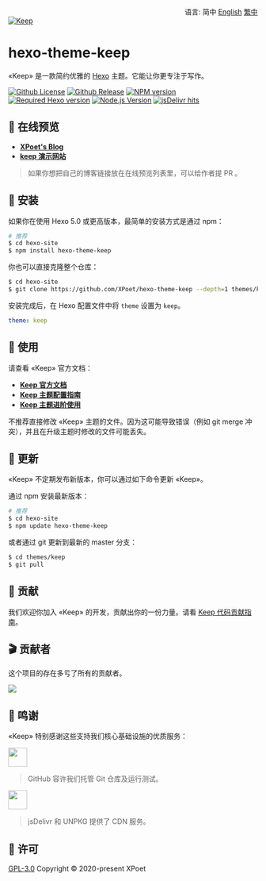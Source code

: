 <div align="right">
  语言:
  简中
  <a title="English" href="../README.md">English</a>
  <a title="Chinese" href="README_zh-TW.md">繁中</a>
</div>
<a href="https://xpoet.cn"><img align="center" alt="Keep" src="https://cdn.jsdelivr.net/gh/XPoet/image-hosting@master/hexo-theme-keep/keep-logo-slogan.svg"></a>

# hexo-theme-keep

«Keep» 是一款简约优雅的 [Hexo](https://hexo.io) 主题。它能让你更专注于写作。

[![Github License](https://img.shields.io/github/license/XPoet/hexo-theme-keep.svg?style=flat-square)](https://github.com/XPoet/hexo-theme-ils/blob/master/LICENSE)
[![Github Release](https://img.shields.io/github/release/XPoet/hexo-theme-keep.svg?style=flat-square)](https://github.com/XPoet/hexo-theme-ils/releases)
[![NPM version](https://img.shields.io/npm/v/hexo-theme-keep?color=red&logo=npm&style=flat-square)](https://www.npmjs.com/package/hexo-theme-keep)
[![Required Hexo version](https://img.shields.io/badge/hexo-%3E=5.0.0-blue?style=flat-square&logo=hexo)](https://hexo.io)
[![Node.js Version](https://img.shields.io/badge/node-%3E=14.0-success.svg?style=flat-square&logo=Node.js&longCache=true)](https://hexo.io)
[![jsDelivr hits](https://img.shields.io/jsdelivr/npm/hm/hexo-theme-keep?style=flat-square&logo=jsdelivr)](https://www.jsdelivr.com/package/npm/hexo-theme-keep)

## :star2: 在线预览

- **[XPoet's Blog](https://xpoet.cn/)**
- **[keep 演示网站](https://keep.xpoet.cn/)**

> 如果你想把自己的博客链接放在在线预览列表里，可以给作者提 PR 。

## :rocket: 安装

如果你在使用 Hexo 5.0 或更高版本，最简单的安装方式是通过 npm：

```sh
# 推荐
$ cd hexo-site
$ npm install hexo-theme-keep
```

你也可以直接克隆整个仓库：

```sh
$ cd hexo-site
$ git clone https://github.com/XPoet/hexo-theme-keep --depth=1 themes/keep
```

安装完成后，在 Hexo 配置文件中将 `theme` 设置为 `keep`。

```yml
theme: keep
```

## :wrench: 使用

请查看 «Keep» 官方文档：

- **[Keep 官方文档](https://keep-docs.xpoet.cn/)**
- **[Keep 主题配置指南](https://keep-docs.xpoet.cn/usage-tutorial/configuration-guide.html)**
- **[Keep 主题进阶使用](https://keep-docs.xpoet.cn/usage-tutorial/advanced.html)**

不推荐直接修改 «Keep» 主题的文件。因为这可能导致错误（例如 git merge 冲突），并且在升级主题时修改的文件可能丢失。

## :dart: 更新

«Keep» 不定期发布新版本，你可以通过如下命令更新 «Keep»。

通过 npm 安装最新版本：

```sh
# 推荐
$ cd hexo-site
$ npm update hexo-theme-keep
```

或者通过 git 更新到最新的 master 分支：

```sh
$ cd themes/keep
$ git pull
```

## :art: 贡献

我们欢迎你加入 «Keep» 的开发，贡献出你的一份力量。请看 [Keep 代码贡献指南](https://keep.xpoet.cn/2020/11/Keep-代码贡献指南/)。

## :clapper: 贡献者

这个项目的存在多亏了所有的贡献者。

<a href="https://github.com/XPoet/hexo-theme-keep/graphs/contributors">
  <img src="https://contrib.rocks/image?repo=XPoet/hexo-theme-keep" />
</a>

## :sparkling_heart: 鸣谢

«Keep» 特别感谢这些支持我们核心基础设施的优质服务：

<a href="https://github.com"><img height="38" src="https://cdn.jsdelivr.net/gh/XPoet/image-hosting@master/hexo-theme-keep/GitHub-LOGO.5sq0168mirg0.png"></a>

> GitHub 容许我们托管 Git 仓库及运行测试。

<a href="https://www.jsdelivr.com"><img height="38" src="https://cdn.jsdelivr.net/gh/XPoet/image-hosting@master/hexo-theme-keep/jsDelivr-LOGO.png"></a>

> jsDelivr 和 UNPKG 提供了 CDN 服务。

## :memo: 许可

[GPL-3.0](https://github.com/XPoet/hexo-theme-keep/blob/master/LICENSE) Copyright © 2020-present XPoet
